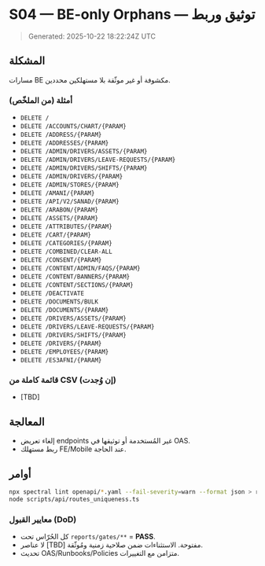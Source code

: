 # S04 — BE-only Orphans — توثيق وربط

> Generated: 2025-10-22 18:22:24Z UTC


## المشكلة
مسارات BE مكشوفة أو غير موثّقة بلا مستهلكين محددين.

### أمثلة (من الملخّص)
- `DELETE /`
- `DELETE /ACCOUNTS/CHART/{PARAM}`
- `DELETE /ADDRESS/{PARAM}`
- `DELETE /ADDRESSES/{PARAM}`
- `DELETE /ADMIN/DRIVERS/ASSETS/{PARAM}`
- `DELETE /ADMIN/DRIVERS/LEAVE-REQUESTS/{PARAM}`
- `DELETE /ADMIN/DRIVERS/SHIFTS/{PARAM}`
- `DELETE /ADMIN/DRIVERS/{PARAM}`
- `DELETE /ADMIN/STORES/{PARAM}`
- `DELETE /AMANI/{PARAM}`
- `DELETE /API/V2/SANAD/{PARAM}`
- `DELETE /ARABON/{PARAM}`
- `DELETE /ASSETS/{PARAM}`
- `DELETE /ATTRIBUTES/{PARAM}`
- `DELETE /CART/{PARAM}`
- `DELETE /CATEGORIES/{PARAM}`
- `DELETE /COMBINED/CLEAR-ALL`
- `DELETE /CONSENT/{PARAM}`
- `DELETE /CONTENT/ADMIN/FAQS/{PARAM}`
- `DELETE /CONTENT/BANNERS/{PARAM}`
- `DELETE /CONTENT/SECTIONS/{PARAM}`
- `DELETE /DEACTIVATE`
- `DELETE /DOCUMENTS/BULK`
- `DELETE /DOCUMENTS/{PARAM}`
- `DELETE /DRIVERS/ASSETS/{PARAM}`
- `DELETE /DRIVERS/LEAVE-REQUESTS/{PARAM}`
- `DELETE /DRIVERS/SHIFTS/{PARAM}`
- `DELETE /DRIVERS/{PARAM}`
- `DELETE /EMPLOYEES/{PARAM}`
- `DELETE /ES3AFNI/{PARAM}`


### قائمة كاملة من CSV (إن وُجدت)
- [TBD]


## المعالجة
- إلغاء تعريض endpoints غير المُستخدمة أو توثيقها في OAS.
- ربط مستهلك FE/Mobile عند الحاجة.

## أوامر
```bash
npx spectral lint openapi/*.yaml --fail-severity=warn --format json > reports/openapi/spectral.json
node scripts/api/routes_uniqueness.ts
```

### معايير القبول (DoD)
- كل الحُرّاس تحت `reports/gates/**` = **PASS**.
- لا عناصر [TBD] مفتوحة. الاستثناءات ضمن صلاحية زمنية ومُوثّقة.
- تحديث OAS/Runbooks/Policies متزامن مع التغييرات.

